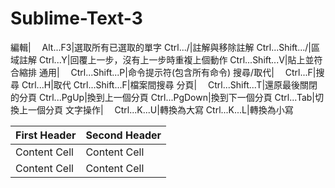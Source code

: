 # Sublime-Text-3
編輯|　
Alt...F3|選取所有已選取的單字
Ctrl.../|註解與移除註解
Ctrl...Shift.../|區域註解
Ctrl...Y|回覆上一步，沒有上一步時重複上個動作
Ctrl...Shift...V|貼上並符合縮排
通用|　
Ctrl...Shift...P|命令提示符(包含所有命令)
搜尋/取代|　
Ctrl...F|搜尋
Ctrl...H|取代
Ctrl...Shift...F|檔案間搜尋 
分頁|　
Ctrl...Shift...T|還原最後關閉的分頁
Ctrl...PgUp|換到上一個分頁
Ctrl...PgDown|換到下一個分頁
Ctrl...Tab|切換上一個分頁
文字操作|　
Ctrl...K...U|轉換為大寫
Ctrl...K...L|轉換為小寫

| First Header  | Second Header |
| ------------- | ------------- |
| Content Cell  | Content Cell  |
| Content Cell  | Content Cell  |
